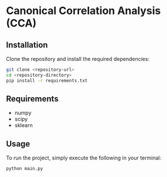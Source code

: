 # Canonical Correlation Analysis (CCA)

## Installation

Clone the repository and install the required dependencies:

```bash
git clone <repository-url>
cd <repository-directory>
pip install -r requirements.txt
```
## Requirements
- numpy
- scipy
- sklearn

## Usage

To run the project, simply execute the following in your terminal:
```bash
python main.py
```
